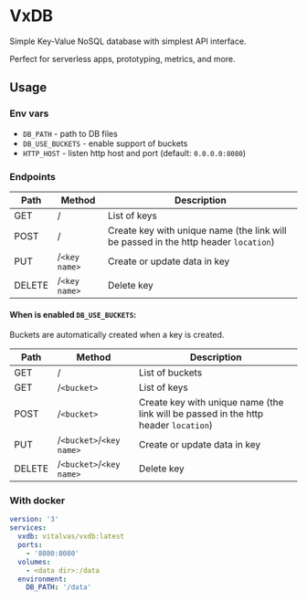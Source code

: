 # VxDB

Simple Key-Value NoSQL database with simplest API interface.

Perfect for serverless apps, prototyping, metrics, and more.

## Usage

### Env vars

- `DB_PATH` - path to DB files
- `DB_USE_BUCKETS` - enable support of buckets
- `HTTP_HOST` - listen http host and port (default: `0.0.0.0:8080`)

### Endpoints

| Path | Method | Description |
| --- | --- | --- |
| GET | / | List of keys |
| POST | / | Create key with unique name (the link will be passed in the http header `location`) |
| PUT | /`<key name>` | Create or update data in key |
| DELETE | /`<key name>` | Delete key |

#### When is enabled `DB_USE_BUCKETS`:

Buckets are automatically created when a key is created.

| Path | Method | Description |
| --- | --- | --- |
| GET | / | List of buckets |
| GET | /`<bucket>` | List of keys |
| POST | /`<bucket>` | Create key with unique name (the link will be passed in the http header `location`) |
| PUT | /`<bucket>`/`<key name>` | Create or update data in key |
| DELETE | /`<bucket>`/`<key name>` | Delete key |

### With docker

```yml
version: '3'
services:
  vxdb: vitalvas/vxdb:latest
  ports:
    - '8080:8080'
  volumes:
    - <data dir>:/data
  environment:
    DB_PATH: '/data'
```
